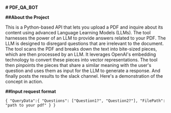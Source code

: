 **# PDF_QA_BOT**

**##About the Project**

This is a Python-based API that lets you upload a PDF and inquire about its content using advanced Language Learning Models (LLMs). The tool harnesses the power of an LLM to provide answers related to your PDF. The LLM is designed to disregard questions that are irrelevant to the document. The tool scans the PDF and breaks down the text into bite-sized pieces, which are then processed by an LLM. It leverages OpenAI's embedding technology to convert these pieces into vector representations. The tool then pinpoints the pieces that share a similar meaning with the user's question and uses them as input for the LLM to generate a response.  And finally posts the results to the slack channel. Here's a demonstration of the concept in action.

**##Input request format**

`{
    "QueryData":{
    "Questions": ["Question1?", "Question2?"],
    "FilePath": "path to your pdf"
}
}`


